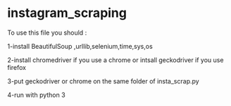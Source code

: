 # instagram_scraping
To use this file you should :


1-install BeautifulSoup ,urllib,selenium,time,sys,os


2-install chromedriver if you use a chrome or intsall geckodriver if you use firefox 


3-put geckodriver or chrome on the same folder of insta_scrap.py 


4-run with python 3
